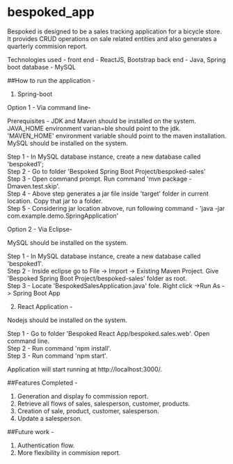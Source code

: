 # bespoked_app

Bespoked is designed to be a sales tracking application for a bicycle store. It provides CRUD operations on sale related entities and also
generates a quarterly commision report.

Technologies used -
front end - ReactJS, Bootstrap
back end - Java, Spring boot
database - MySQL

##How to run the application -

1. Spring-boot

Option 1 - Via command line- 

Prerequisites - JDK and Maven should be installed on the system. JAVA_HOME environment varian=ble should point to the jdk.   
'MAVEN_HOME' environment variable should point to the maven installation.  
MySQL should be installed on the system.  

Step 1 - In MySQL database instance, create a new database called 'bespoked1';  
Step 2 - Go to folder  'Bespoked Spring Boot Project/bespoked-sales'  
Step 3 - Open command prompt. Run command 'mvn package -Dmaven.test.skip'.  
Step 4 - Above step generates a jar file inside 'target' folder in current location. Copy that jar to a folder.  
Step 5 - Considering jar location abvove, run following command - 'java -jar <jar file path> com.example.demo.SpringApplication'  

Option 2 - Via Eclipse-  

MySQL should be installed on the system.  

Step 1 - In MySQL database instance, create a new database called 'bespoked1'.  
Step 2 - Inside eclipse go to File -> Import -> Existing Maven Project. Give 'Bespoked Spring Boot Project/bespoked-sales' folder as root.  
Step 3 - Locate 'BespokedSalesApplication.java' fole. Right click ->Run As -> Spring Boot App  

2. React Application -  

Nodejs should be installed on the system.  

Step 1 - Go to folder 'Bespoked React App/bespoked.sales.web'. Open command line.  
Step 2 - Run command 'npm install'.  
Step 3 - Run command 'npm start'.  

Application will start running at http://localhost:3000/.  

##Features Completed -   
1. Generation and display fo commission report.  
2. Retrieve all flows of sales, salesperson, customer, products.  
3. Creation of sale, product, customer, salesperson.  
4. Update a salesperson.  

##Future work -  
1. Authentication flow.  
2. More flexibility in commision report.  

